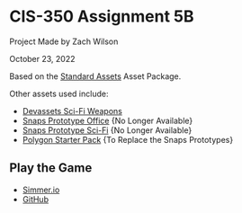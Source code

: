 # CIS-350 Assignment 5B
 
Project Made by Zach Wilson

October 23, 2022

Based on the [Standard Assets](https://assetstore.unity.com/packages/essentials/asset-packs/standard-assets-for-unity-2018-4-32351) Asset Package. 

Other assets used include:
- [Devassets Sci-Fi Weapons](https://devassets.com/assets/sci-fi-weapons/)
- [Snaps Prototype Office](https://assetstore.unity.com/packages/3d/environments/snaps-prototype-office-137490) {No Longer Available}
- [Snaps Prototype Sci-Fi](https://assetstore.unity.com/packages/3d/environments/sci-fi/snaps-prototype-sci-fi-industrial-136759) {No Longer Available}
- [Polygon Starter Pack](https://assetstore.unity.com/packages/3d/props/polygon-starter-pack-low-poly-3d-art-by-synty-156819) {To Replace the Snaps Prototypes}

## Play the Game
- [Simmer.io](https://simmer.io/@Ronis/assignment-5b)
- [GitHub](https://github.com/PlatFormPlayZ/CIS-350-Assignment-5B/releases/)
